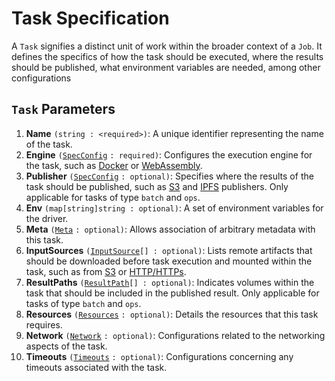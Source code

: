 # Task Specification

A `Task` signifies a distinct unit of work within the broader context of a `Job`. It defines the specifics of how the task should be executed, where the results should be published, what environment variables are needed, among other configurations

## `Task` Parameters

1. **Name** `(string : <required>)`: A unique identifier representing the name of the task.
2. **Engine** `(`[`SpecConfig`](spec-config.md) `: required)`: Configures the execution engine for the task, such as [Docker](../../references/other-specifications/engines/docker.md) or [WebAssembly](../../references/other-specifications/engines/wasm.md).
3. **Publisher** `(`[`SpecConfig`](spec-config.md) `: optional)`: Specifies where the results of the task should be published, such as [S3](../../references/other-specifications/publishers/s3.md) and [IPFS](../../references/other-specifications/publishers/ipfs.md) publishers. Only applicable for tasks of type `batch` and `ops`.
4. **Env** `(map[string]string : optional)`: A set of environment variables for the driver.
5. **Meta** `(`[`Meta`](meta.md) `: optional)`: Allows association of arbitrary metadata with this task.
6. **InputSources** `(`[`InputSource`](input-source.md)`[] : optional)`: Lists remote artifacts that should be downloaded before task execution and mounted within the task, such as from [S3](../../references/other-specifications/sources/s3.md) or [HTTP/HTTPs](../../references/other-specifications/sources/url.md).
7. **ResultPaths** `(`[`ResultPath`](result-path.md)`[] : optional)`: Indicates volumes within the task that should be included in the published result. Only applicable for tasks of type `batch` and `ops`.
8. **Resources** `(`[`Resources`](resources.md) `: optional)`: Details the resources that this task requires.
9. **Network** `(`[`Network`](network.md) `: optional)`: Configurations related to the networking aspects of the task.
10. **Timeouts** `(`[`Timeouts`](queuing-and-timeouts/timeouts.md) `: optional)`: Configurations concerning any timeouts associated with the task.
